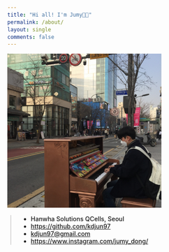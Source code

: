 ```yaml
---
title: "Hi all! I'm Jumy👋🏻"
permalink: /about/
layout: single
comments: false
---
```


<div>
    <img src="/assets/images/me.jpg" alt="about_me" width="70%" min-width="700px" itemprop="image">
</div>


<div style="border-left: 2px solid rgba(199, 198, 198, 0.7); margin: 0.5em 0 0 0.5em; padding-left: 1.5em; font-weight: 500;">
    <ul class="author__urls social-icons">
        <li itemprop="homeLocation" itemscope itemtype="https://schema.org/Place">
          <i class="fas fa-fw fa-map-marker-alt" aria-hidden="true"></i> <span itemprop="name">  Hanwha Solutions QCells, Seoul</span>
        </li>
        <li>
          <a href="https://github.com/kdjun97" itemprop="sameAs" rel="nofollow noopener noreferrer">
            <i class="fab fa-fw fa-github" aria-hidden="true"></i><span class="label">  https://github.com/kdjun97</span>
          </a>
        </li>
        <li>
          <a href="mailto:kdjun97@gmail.com">
            <meta itemprop="email" content="kdjun97@gmail.com" />
            <i class="fas fa-fw fa-envelope-square" aria-hidden="true"></i><span class="label">  kdjun97@gmail.com</span>
          </a>
        </li>
        <li>
          <a href="https://www.instagram.com/jumy_dong/" itemprop="sameAs" rel="nofollow noopener noreferrer">
            <i class="fab fa-fw fa-instagram" aria-hidden="true"></i><span class="label">  https://www.instagram.com/jumy_dong/</span>
          </a>
        </li>
    </ul>
  </div>